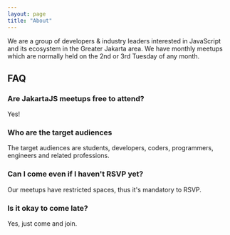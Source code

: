 ```yaml
---
layout: page
title: "About"
---
```


We are a group of developers &amp; industry leaders interested in JavaScript and its ecosystem in the Greater Jakarta area. We have monthly meetups which are normally held on the 2nd or 3rd Tuesday of any month.

## FAQ

### Are JakartaJS meetups free to attend?

Yes!

### Who are the target audiences

The target audiences are students, developers, coders, programmers, engineers and related professions.

### Can I come even if I haven't RSVP yet?

Our meetups have restricted spaces, thus it's mandatory to RSVP.

### Is it okay to come late?

Yes, just come and join.
